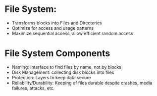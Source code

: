 # File System:
- Transforms blocks into Files and Directories
- Optimize for access and usage patterns
- Maximize sequential access, allow efficient random access

# File System Components
- Naming: Interface to find files by name, not by blocks
- Disk Management: collecting disk blocks into files
- Protection: Layers to keep data secure
- Reliability/Durability: Keeping of files durable despite crashes, media failures, attacks, etc.
